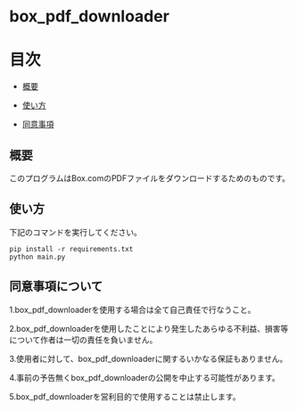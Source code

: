 # box_pdf_downloader

目次
=================

- [概要](#概要)

- [使い方](#使い方)

- [同意事項](#同意事項)

## 概要

このプログラムはBox.comのPDFファイルをダウンロードするためのものです。


## 使い方

下記のコマンドを実行してください。

```
pip install -r requirements.txt
python main.py
```

## 同意事項について

1.box_pdf_downloaderを使用する場合は全て自己責任で行なうこと。

2.box_pdf_downloaderを使用したことにより発生したあらゆる不利益、損害等について作者は一切の責任を負いません。

3.使用者に対して、box_pdf_downloaderに関するいかなる保証もありません。

4.事前の予告無くbox_pdf_downloaderの公開を中止する可能性があります。

5.box_pdf_downloaderを営利目的で使用することは禁止します。
